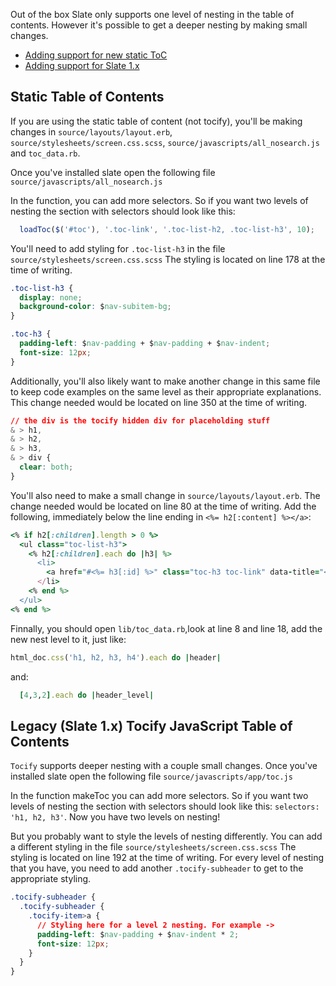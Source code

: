 Out of the box Slate only supports one level of nesting in the table of contents. However it's possible to get a deeper nesting by making small changes. 

* [Adding support for new static ToC](#static-table-of-contents)
* [Adding support for Slate 1.x](#legacy-slate-1x-tocify-javascript-table-of-contents)

## Static Table of Contents

If you are using the static table of content (not tocify), you'll be making changes in 
`source/layouts/layout.erb`, `source/stylesheets/screen.css.scss`, `source/javascripts/all_nosearch.js` and `toc_data.rb`. 

Once you've installed slate open the following file `source/javascripts/all_nosearch.js` 

In the function, you can add more selectors. So if you want two levels of nesting the section with selectors should look like this:

```js
  loadToc($('#toc'), '.toc-link', '.toc-list-h2, .toc-list-h3', 10);
``` 

You'll need to add styling for `.toc-list-h3` in the file `source/stylesheets/screen.css.scss` The styling is located on line 178 at the time of writing. 
```CSS
.toc-list-h3 {
  display: none;
  background-color: $nav-subitem-bg;
}

.toc-h3 {
  padding-left: $nav-padding + $nav-padding + $nav-indent;
  font-size: 12px;
}
```

Additionally, you'll also likely want to make another change in this same file to keep code examples on the same level as their appropriate explanations. This change needed would be located on line 350 at the time of writing.
```CSS
// the div is the tocify hidden div for placeholding stuff
& > h1,
& > h2,
& > h3,
& > div {
  clear: both;
}
```

You'll also need to make a small change in `source/layouts/layout.erb`. The change needed would be located on line 80 at the time of writing. Add the following, immediately below the line ending in `<%= h2[:content] %></a>`:
```ruby
<% if h2[:children].length > 0 %>
  <ul class="toc-list-h3">
    <% h2[:children].each do |h3| %>
      <li>
        <a href="#<%= h3[:id] %>" class="toc-h3 toc-link" data-title="<%= h3[:content] %>"><%= h3[:content] %></a>
      </li>
    <% end %>
  </ul>
<% end %>
```

Finnally, you should open `lib/toc_data.rb`,look at line 8 and line 18, add the new nest level to it, just like:
```ruby
html_doc.css('h1, h2, h3, h4').each do |header|
```
and:
```ruby
  [4,3,2].each do |header_level|
```

## Legacy (Slate 1.x) Tocify JavaScript Table of Contents

`Tocify` supports deeper nesting with a couple small changes. Once you've installed slate open the following file `source/javascripts/app/toc.js` 

In the function makeToc you can add more selectors. So if you want two levels of nesting the section with selectors should look like this: `selectors: 'h1, h2, h3'`. Now you have two levels on nesting! 

But you probably want to style the levels of nesting differently. You can add a different styling in the file `source/stylesheets/screen.css.scss` The styling is located on line 192 at the time of writing. For every level of nesting that you have, you need to add another `.tocify-subheader` to get to the appropriate styling. 

```CSS
.tocify-subheader {
  .tocify-subheader {
    .tocify-item>a {
      // Styling here for a level 2 nesting. For example -> 
      padding-left: $nav-padding + $nav-indent * 2;
      font-size: 12px;
    }
  }
}
```